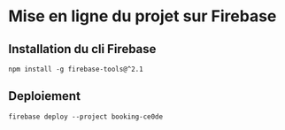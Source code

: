 # Mise en ligne du projet sur Firebase

## Installation du cli Firebase

```npm install -g firebase-tools@^2.1```

## Deploiement

```firebase deploy --project booking-ce0de```
